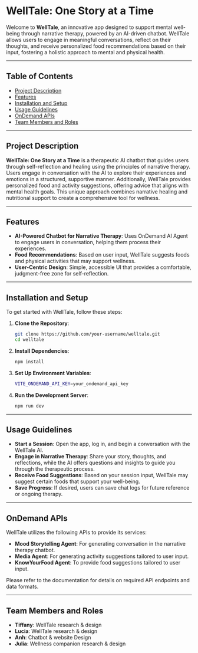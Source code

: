 # WellTale: One Story at a Time

Welcome to **WellTale**, an innovative app designed to support mental well-being through narrative therapy, powered by an AI-driven chatbot. WellTale allows users to engage in meaningful conversations, reflect on their thoughts, and receive personalized food recommendations based on their input, fostering a holistic approach to mental and physical health.

---

## Table of Contents

- [Project Description](#project-description)
- [Features](#features)
- [Installation and Setup](#installation-and-setup)
- [Usage Guidelines](#usage-guidelines)
- [OnDemand APIs](#ondemand-apis)
- [Team Members and Roles](#team-members-and-roles)

---

## Project Description

**WellTale: One Story at a Time** is a therapeutic AI chatbot that guides users through self-reflection and healing using the principles of narrative therapy. Users engage in conversation with the AI to explore their experiences and emotions in a structured, supportive manner. Additionally, WellTale provides personalized food and activity suggestions, offering advice that aligns with mental health goals. This unique approach combines narrative healing and nutritional support to create a comprehensive tool for wellness.

---

## Features

- **AI-Powered Chatbot for Narrative Therapy**: Uses OnDemand AI Agent to engage users in conversation, helping them process their experiences.
- **Food Recommendations**: Based on user input, WellTale suggests foods and physical activities that may support wellness.
- **User-Centric Design**: Simple, accessible UI that provides a comfortable, judgment-free zone for self-reflection.

---

## Installation and Setup

To get started with WellTale, follow these steps:

1. **Clone the Repository**:

   ```bash
   git clone https://github.com/your-username/welltale.git
   cd welltale

   ```

2. **Install Dependencies**:

   ```bash
   npm install

   ```

3. **Set Up Environment Variables**:

   ```bash
   VITE_ONDEMAND_API_KEY=your_ondemand_api_key

   ```

4. **Run the Development Server**:

   ```bash
   npm run dev

   ```

---

## Usage Guidelines

- **Start a Session**: Open the app, log in, and begin a conversation with the WellTale AI.
- **Engage in Narrative Therapy**: Share your story, thoughts, and reflections, while the AI offers questions and insights to guide you through the therapeutic process.
- **Receive Food Suggestions**: Based on your session input, WellTale may suggest certain foods that support your well-being.
- **Save Progress**: If desired, users can save chat logs for future reference or ongoing therapy.

---

## OnDemand APIs

WellTale utilizes the following APIs to provide its services:

- **Mood Storytelling Agent**: For generating conversation in the narrative therapy chatbot.
- **Media Agent**: For generating activity suggestions tailored to user input.
- **KnowYourFood Agent**: To provide food suggestions tailored to user input.

Please refer to the documentation for details on required API endpoints and data formats.

---

## Team Members and Roles

- **Tiffany**: WellTale research & design
- **Lucia**: WellTale research & design
- **Anh**: Chatbot & website Design
- **Julia**: Wellness companion research & design
